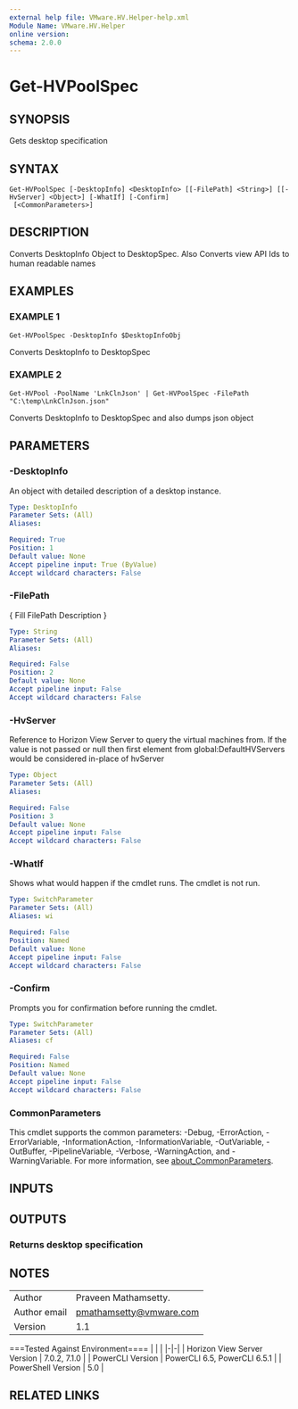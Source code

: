```yaml
---
external help file: VMware.HV.Helper-help.xml
Module Name: VMware.HV.Helper
online version:
schema: 2.0.0
---
```


# Get-HVPoolSpec

## SYNOPSIS
Gets desktop specification

## SYNTAX

```
Get-HVPoolSpec [-DesktopInfo] <DesktopInfo> [[-FilePath] <String>] [[-HvServer] <Object>] [-WhatIf] [-Confirm]
 [<CommonParameters>]
```

## DESCRIPTION
Converts DesktopInfo Object to DesktopSpec.
Also Converts view API Ids to human readable names

## EXAMPLES

### EXAMPLE 1
```
Get-HVPoolSpec -DesktopInfo $DesktopInfoObj
```

Converts DesktopInfo to DesktopSpec

### EXAMPLE 2
```
Get-HVPool -PoolName 'LnkClnJson' | Get-HVPoolSpec -FilePath "C:\temp\LnkClnJson.json"
```

Converts DesktopInfo to DesktopSpec and also dumps json object

## PARAMETERS

### -DesktopInfo
An object with detailed description of a desktop instance.

```yaml
Type: DesktopInfo
Parameter Sets: (All)
Aliases:

Required: True
Position: 1
Default value: None
Accept pipeline input: True (ByValue)
Accept wildcard characters: False
```

### -FilePath
{ Fill FilePath Description }

```yaml
Type: String
Parameter Sets: (All)
Aliases:

Required: False
Position: 2
Default value: None
Accept pipeline input: False
Accept wildcard characters: False
```

### -HvServer
Reference to Horizon View Server to query the virtual machines from.
If the value is not passed or null then
first element from global:DefaultHVServers would be considered in-place of hvServer

```yaml
Type: Object
Parameter Sets: (All)
Aliases:

Required: False
Position: 3
Default value: None
Accept pipeline input: False
Accept wildcard characters: False
```

### -WhatIf
Shows what would happen if the cmdlet runs.
The cmdlet is not run.

```yaml
Type: SwitchParameter
Parameter Sets: (All)
Aliases: wi

Required: False
Position: Named
Default value: None
Accept pipeline input: False
Accept wildcard characters: False
```

### -Confirm
Prompts you for confirmation before running the cmdlet.

```yaml
Type: SwitchParameter
Parameter Sets: (All)
Aliases: cf

Required: False
Position: Named
Default value: None
Accept pipeline input: False
Accept wildcard characters: False
```

### CommonParameters
This cmdlet supports the common parameters: -Debug, -ErrorAction, -ErrorVariable, -InformationAction, -InformationVariable, -OutVariable, -OutBuffer, -PipelineVariable, -Verbose, -WarningAction, and -WarningVariable. For more information, see [about_CommonParameters](http://go.microsoft.com/fwlink/?LinkID=113216).

## INPUTS

## OUTPUTS

### Returns desktop specification
## NOTES
| | |
|-|-|
| Author | Praveen Mathamsetty. |
| Author email | pmathamsetty@vmware.com |
| Version | 1.1 |

===Tested Against Environment====
| | |
|-|-|
| Horizon View Server Version | 7.0.2, 7.1.0 |
| PowerCLI Version | PowerCLI 6.5, PowerCLI 6.5.1 |
| PowerShell Version | 5.0 |

## RELATED LINKS
